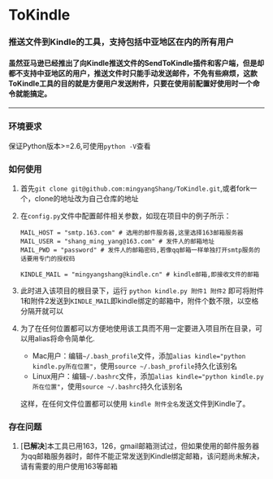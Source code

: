 # ToKindle
### 推送文件到Kindle的工具，支持包括中亚地区在内的所有用户

#### 虽然亚马逊已经推出了向Kindle推送文件的SendToKindle插件和客户端，但是却都不支持中亚地区的用户，推送文件时只能手动发送邮件，不免有些麻烦，这款ToKindle工具的目的就是方便用户发送附件，只要在使用前配置好使用时一个命令就能搞定。
___

### 环境要求

保证Python版本>=2.6,可使用`python -V`查看

### 如何使用

1. 首先`git clone git@github.com:mingyangShang/ToKindle.git`,或者fork一个，clone的地址改为自己仓库的地址
2. 在`config.py`文件中配置邮件相关参数，如现在项目中的例子所示：

	```
	MAIL_HOST = "smtp.163.com" # 选用的邮件服务器,这里选择163邮箱服务器
	MAIL_USER = "shang_ming_yang@163.com" # 发件人的邮箱地址
	MAIL_PWD = "password" # 发件人的邮箱密码,若像qq邮箱一样单独打开smtp服务的话要用专门的授权码

	KINDLE_MAIL = "mingyangshang@kindle.cn" # kindle邮箱,即接收文件的邮箱
	```
3. 此时进入该项目的根目录下，运行
	`python kindle.py 附件1 附件2`
	即可将附件1和附件2发送到`KINDLE_MAIL`即kindle绑定的邮箱中，附件个数不限，以空格分隔开就可以
4. 为了在任何位置都可以方便地使用该工具而不用一定要进入项目所在目录，可以用alias将命令简单化.
	- Mac用户：编辑`~/.bash_profile`文件，添加`alias kindle="python kindle.py所在位置"`，使用`source ~/.bash_profile`持久化该别名
	- Linux用户：编辑`~/.bashrc`文件，添加`alias kindle="python kindle.py所在位置"`，使用`source ~/.bashrc`持久化该别名

	这样，在任何文件位置都可以使用 `kindle 附件全名`发送文件到Kindle了。
	

### 存在问题

1. [**已解决**]本工具已用163，126，gmail邮箱测试过，但如果使用的邮件服务器为qq邮箱服务器时，邮件不能正常发送到Kindle绑定邮箱，该问题尚未解决，请有需要的用户使用163等邮箱
